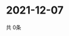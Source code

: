 # 2021-12-07
  共 0条

  <!-- BEGIN -->
  <!-- 最后更新时间Tue Dec 07 2021 06:06:28 GMT+0000 (Coordinated Universal Time) -->
  
  <!-- END -->
  
  
